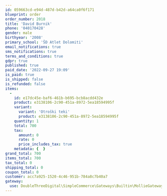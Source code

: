 ```yaml
---
id: 059663cd-e94d-487d-b42d-a64ca0f6f171
blueprint: order
order_number: 2018
title: 'David Burnik'
phone: '040170428'
gender: male
birthyear: '2008'
primary_school: 'ŠD Atlet Dolomiti'
email_notifications: true
sms_notifications: true
terms_and_conditions: true
gdpr: true
published: true
paid_date: '2022-09-27 19:09'
is_paid: true
is_shipped: false
is_refunded: false
items:
  -
    id: e17dc45e-baf6-461b-b695-bcb8acdd432e
    product: e3138106-2c90-451a-8972-5ea18594995f
    variant:
      variant: 'Otroški teki'
      product: e3138106-2c90-451a-8972-5ea18594995f
    quantity: 1
    total: 700
    tax:
      amount: 0
      rate: 0
      price_includes_tax: true
    metadata: {  }
grand_total: 700
items_total: 700
tax_total: 0
shipping_total: 0
coupon_total: 0
customer: acc7a925-1520-4c46-951b-784a8c7b40a7
gateway:
  use: DoubleThreeDigital\SimpleCommerce\Gateways\Builtin\MollieGateway
---
```

